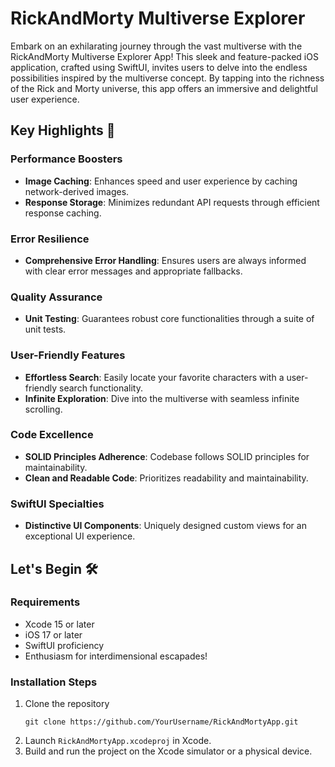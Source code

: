 # RickAndMorty Multiverse Explorer

Embark on an exhilarating journey through the vast multiverse with the RickAndMorty Multiverse Explorer App! This sleek and feature-packed iOS application, crafted using SwiftUI, invites users to delve into the endless possibilities inspired by the multiverse concept. By tapping into the richness of the Rick and Morty universe, this app offers an immersive and delightful user experience.

## Key Highlights 🚀

### Performance Boosters
- **Image Caching**: Enhances speed and user experience by caching network-derived images.
- **Response Storage**: Minimizes redundant API requests through efficient response caching.

### Error Resilience
- **Comprehensive Error Handling**: Ensures users are always informed with clear error messages and appropriate fallbacks.

### Quality Assurance
- **Unit Testing**: Guarantees robust core functionalities through a suite of unit tests.

### User-Friendly Features
- **Effortless Search**: Easily locate your favorite characters with a user-friendly search functionality.
- **Infinite Exploration**: Dive into the multiverse with seamless infinite scrolling.

### Code Excellence
- **SOLID Principles Adherence**: Codebase follows SOLID principles for maintainability.
- **Clean and Readable Code**: Prioritizes readability and maintainability.

### SwiftUI Specialties
- **Distinctive UI Components**: Uniquely designed custom views for an exceptional UI experience.
  
## Let's Begin 🛠

### Requirements
- Xcode 15 or later
- iOS 17 or later
- SwiftUI proficiency
- Enthusiasm for interdimensional escapades!

### Installation Steps
1. Clone the repository
   ```
   git clone https://github.com/YourUsername/RickAndMortyApp.git
   ```
2. Launch `RickAndMortyApp.xcodeproj` in Xcode.
3. Build and run the project on the Xcode simulator or a physical device.
